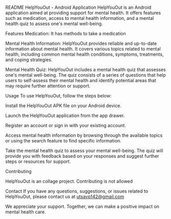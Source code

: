 README
HelpYouOut - Android Application
HelpYouOut is an Android application aimed at providing support for mental health. It offers features such as medication, access to mental health information, and a mental health quiz to assess one's mental well-being.

Features
Medication: It has methods to take a medication

Mental Health Information: HelpYouOut provides reliable and up-to-date information about mental health. It covers various topics related to mental health, including common mental health conditions, symptoms, treatments, and coping strategies.

Mental Health Quiz: HelpYouOut includes a mental health quiz that assesses one's mental well-being. The quiz consists of a series of questions that help users to self-assess their mental health and identify potential areas that may require further attention or support.

Usage
To use HelpYouOut, follow the steps below:

Install the HelpYouOut APK file on your Android device.

Launch the HelpYouOut application from the app drawer.

Register an account or sign in with your existing account.

Access mental health information by browsing through the available topics or using the search feature to find specific information.

Take the mental health quiz to assess your mental well-being. The quiz will provide you with feedback based on your responses and suggest further steps or resources for support.

Contributing

HelpYouOut is an collage project. Contributing is not allowed


Contact
If you have any questions, suggestions, or issues related to HelpYouOut, please contact us at utsavp142@gmail.com

We appreciate your support. Together, we can make a positive impact on mental health care.
